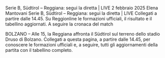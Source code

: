 Serie B, Südtirol – Reggiana: segui la diretta | LIVE
2 febbraio 2025 Elena Mantovani
Serie B, Südtirol – Reggiana: segui la diretta | LIVE
Collegati a partire dalle 14.45. Su Reggionline le formazioni ufficiali, il risultato e il tabellino aggiornati. A seguire la cronaca del match

BOLZANO – Alle 15, la Reggiana affronta il Südtirol sul terreno dello stadio Druso di Bolzano. Collegati a questa pagina, a partire dalle 14.45, per conoscere le formazioni ufficiali e, a seguire, tutti gli aggiornamenti della partita con il tabellino completo.
